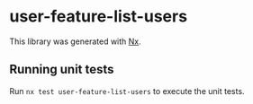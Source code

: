 # user-feature-list-users

This library was generated with [Nx](https://nx.dev).

## Running unit tests

Run `nx test user-feature-list-users` to execute the unit tests.
